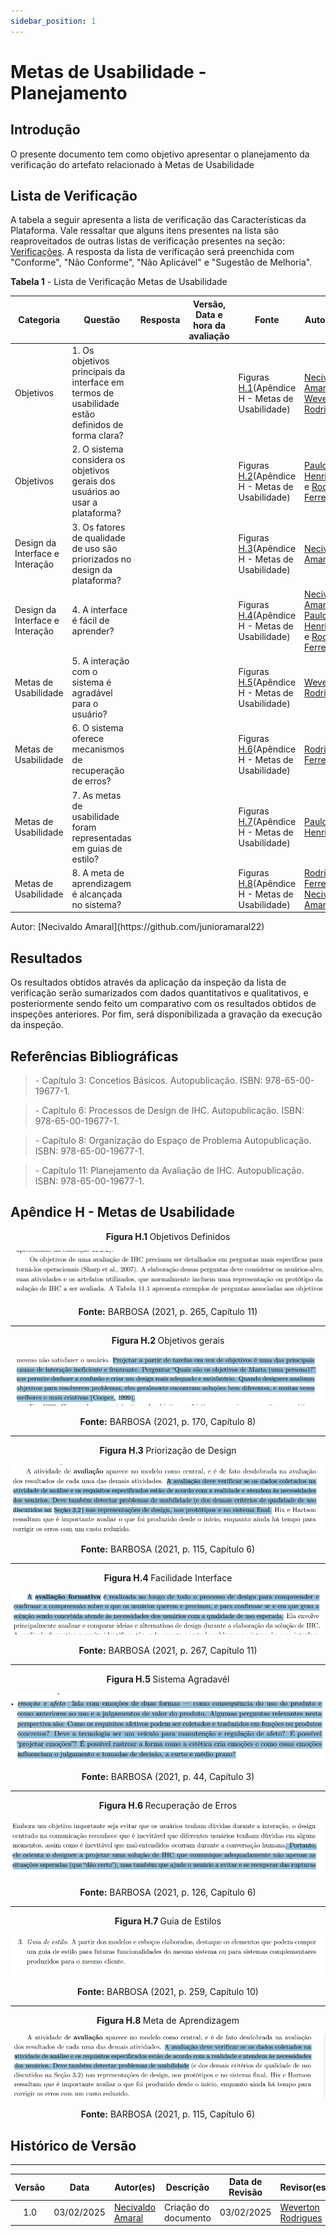 ```yaml
---
sidebar_position: 1
---
```


# Metas de Usabilidade - Planejamento

## Introdução

O presente documento tem como objetivo apresentar o planejamento da verificação do artefato relacionado à Metas de Usabilidade

## Lista de Verificação

A tabela a seguir apresenta a lista de verificação das Características da Plataforma. Vale ressaltar que alguns itens presentes na lista são reaproveitados de outras listas de verificação presentes na seção: [Verificações](/docs/category/verificações). A resposta da lista de verificação será preenchida com "Conforme", "Não Conforme", "Não Aplicável" e "Sugestão de Melhoria". 

<p style={{ textAlign: 'center', fontSize: '18px' }}><b>Tabela 1</b> - Lista de Verificação Metas de Usabilidade</p>

| Categoria | Questão | Resposta | Versão, Data e hora da avaliação | Fonte | Autor(es) |
|-----------|---------|----------|----------------------------------|-------|-----------|
| Objetivos | 1. Os objetivos principais da interface em termos de usabilidade estão definidos de forma clara?|          |          |  Figuras [H.1](./metasDeUsabilidade.md#apêndice-h---características-da-plataforma)(Apêndice H - Metas de Usabilidade) |   [Necivaldo Amaral](https://github.com/junioramaral22) e [Weverton Rodrigues](https://github.com/vevetin)   |
| Objetivos | 2. O sistema considera os objetivos gerais dos usuários ao usar a plataforma?|          |          |   Figuras [H.2](./metasDeUsabilidade.md#apêndice-h---características-da-plataforma)(Apêndice H - Metas de Usabilidade) |   [Paulo Henrique](https://github.com/paulomh) e [Rodrigo Ferreira](https://github.com/rodwendrel) |
| Design da Interface e Interação | 3. Os fatores de qualidade de uso são priorizados no design da plataforma?|          |          |   Figuras [H.3](./metasDeUsabilidade.md#apêndice-h---características-da-plataforma)(Apêndice H - Metas de Usabilidade) |     [Necivaldo Amaral](https://github.com/junioramaral22) |
| Design da Interface e Interação | 4. A interface é fácil de aprender?|          |          |   Figuras [H.4](./metasDeUsabilidade.md#apêndice-h---características-da-plataforma)(Apêndice H - Metas de Usabilidade) |     [Necivaldo Amaral](https://github.com/junioramaral22), [Paulo Henrique](https://github.com/paulomh) e [Rodrigo Ferreira](https://github.com/rodwendrel)|
| Metas de Usabilidade | 5. A interação com o sistema é agradável para o usuário?|          |          |   Figuras [H.5](./metasDeUsabilidade.md#apêndice-h---características-da-plataforma)(Apêndice H - Metas de Usabilidade) | [Weverton Rodrigues](https://github.com/vevetin) |
| Metas de Usabilidade| 6. O sistema oferece mecanismos de recuperação de erros?|          |          |   Figuras [H.6](./metasDeUsabilidade.md#apêndice-h---características-da-plataforma)(Apêndice H - Metas de Usabilidade) | [Rodrigo Ferreira](https://github.com/rodwendrel) |
| Metas de Usabilidade| 7. As metas de usabilidade foram representadas em guias de estilo?|          |          |  Figuras [H.7](./metasDeUsabilidade.md#apêndice-h---características-da-plataforma)(Apêndice H - Metas de Usabilidade) | [Paulo Henrique](https://github.com/paulomh)   |
|  Metas de Usabilidade | 8. A meta de aprendizagem é alcançada no sistema?|          |          |  Figuras [H.8](./metasDeUsabilidade.md#apêndice-h---características-da-plataforma)(Apêndice H - Metas de Usabilidade) | [Rodrigo Ferreira](https://github.com/rodwendrel) e [Necivaldo Amaral](https://github.com/junioramaral22)   |


<p style={{ textAlign: 'center', fontSize: '17px' }}>Autor: [Necivaldo Amaral](https://github.com/junioramaral22) </p>

## Resultados

Os resultados obtidos através da aplicação da inspeção da lista de verificação serão sumarizados com dados quantitativos e qualitativos, e posteriormente sendo feito um comparativo com os resultados obtidos de inspeções anteriores. Por fim, será disponibilizada a gravação da execução da inspeção.

## Referências Bibliográficas

> \-  Capítulo 3: Concetios Básicos. Autopublicação. ISBN: 978-65-00-19677-1.

> \-  Capítulo 6: Processos de Design de IHC.  Autopublicação. ISBN: 978-65-00-19677-1.

> \-  Capítulo 8: Organização do Espaço de Problema Autopublicação. ISBN: 978-65-00-19677-1.

> \-  Capítulo 11: Planejamento da Avaliação de IHC. Autopublicação. ISBN: 978-65-00-19677-1. 

## Apêndice H - Metas de Usabilidade

<center>

<p style={{ textAlign: 'center', fontSize: '18px' }}><b>Figura H.1 </b>Objetivos Definidos</p>

![Objetivos Definidos](../../assets/metasUsabilidade1.png)

<p style={{ textAlign: 'center', fontSize: '18px' }}><b>Fonte:</b> BARBOSA (2021, p. 265, Capítulo 11)</p>

</center>

---

<center>
<p style={{ textAlign: 'center', fontSize: '18px' }}><b>Figura H.2 </b>Objetivos gerais</p>

![Modelo Conceitual](../../assets/metasUsabilidade2.png)

<p style={{ textAlign: 'center', fontSize: '18px' }}><b>Fonte:</b> BARBOSA (2021, p. 170, Capítulo 8)</p>

</center>

---

<center>
<p style={{ textAlign: 'center', fontSize: '18px' }}><b>Figura H.3 </b>Priorização de Design</p>

![Interface Plataforma](../../assets/metasUsabilidade3.png)

<p style={{ textAlign: 'center', fontSize: '18px' }}><b>Fonte:</b> BARBOSA (2021, p. 115, Capítulo 6)</p>

</center>

---

<center>
<p style={{ textAlign: 'center', fontSize: '18px' }}><b>Figura H.4 </b>Facilidade Interface</p>

![Instruções Plataforma](../../assets/metasUsabilidade4.png)

<p style={{ textAlign: 'center', fontSize: '18px' }}><b>Fonte:</b> BARBOSA (2021, p. 267, Capítulo 11)</p>

</center>

---

<center>
<p style={{ textAlign: 'center', fontSize: '18px' }}><b>Figura H.5 </b>Sistema Agradavél</p>

![Navegação Plataforma](../../assets/metasUsabilidade5.png)

<p style={{ textAlign: 'center', fontSize: '18px' }}><b>Fonte:</b> BARBOSA (2021, p. 44, Capítulo 3)</p>

</center>

---

<center>
<p style={{ textAlign: 'center', fontSize: '18px' }}><b>Figura H.6 </b>Recuperação de Erros</p>

![Prevenção de Erros](../../assets/metasUsabilidade6.png)

<p style={{ textAlign: 'center', fontSize: '18px' }}><b>Fonte:</b> BARBOSA (2021, p. 126, Capítulo 6)</p>

</center>

---

<center>
<p style={{ textAlign: 'center', fontSize: '18px' }}><b>Figura H.7 </b>Guia de Estilos</p>

![Nível de Conhecimento Usúarios](../../assets/metasUsabilidade7.png)

<p style={{ textAlign: 'center', fontSize: '18px' }}><b>Fonte:</b> BARBOSA (2021, p. 259, Capítulo 10)</p>

</center>

---

<center>
<p style={{ textAlign: 'center', fontSize: '18px' }}><b>Figura H.8 </b>Meta de Aprendizagem</p>

![Feedback Usuários](../../assets/metasUsabilidade8.png)

<p style={{ textAlign: 'center', fontSize: '18px' }}><b>Fonte:</b> BARBOSA (2021, p. 115, Capítulo 6)</p>

</center>

## Histórico de Versão
---
| Versão | Data | Autor(es) | Descrição | Data de Revisão | Revisor(es) |
|:---:|:---:|---|---|:---:|---|
| 1.0 | 03/02/2025 | [Necivaldo Amaral](https://github.com/junioramaral22) | Criação do documento | 03/02/2025 |[Weverton Rodrigues](https://github.com/vevetin)|